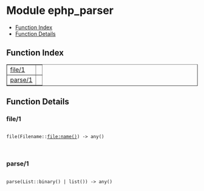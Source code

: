 

# Module ephp_parser #
* [Function Index](#index)
* [Function Details](#functions)


<a name="index"></a>

## Function Index ##


<table width="100%" border="1" cellspacing="0" cellpadding="2" summary="function index"><tr><td valign="top"><a href="#file-1">file/1</a></td><td></td></tr><tr><td valign="top"><a href="#parse-1">parse/1</a></td><td></td></tr></table>


<a name="functions"></a>

## Function Details ##

<a name="file-1"></a>

### file/1 ###


<pre><code>
file(Filename::<a href="file.md#type-name">file:name()</a>) -&gt; any()
</code></pre>
<br />


<a name="parse-1"></a>

### parse/1 ###


<pre><code>
parse(List::binary() | list()) -&gt; any()
</code></pre>
<br />


